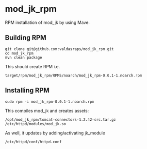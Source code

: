 # mod_jk_rpm

RPM installation of mod_jk by using Mave.

## Building RPM

```
git clone git@github.com:valdasraps/mod_jk_rpm.git
cd mod_jk_rpm
mvn clean package
```

This should create RPM i.e. 
```
target/rpm/mod_jk_rpm/RPMS/noarch/mod_jk_rpm-0.0.1-1.noarch.rpm
```

## Installing RPM

```
sudo rpm -i mod_jk_rpm-0.0.1-1.noarch.rpm
```
This compiles mod_jk and creates assets:
```
/opt/mod_jk_rpm/tomcat-connectors-1.2.42-src.tar.gz
/etc/httpd/modules/mod_jk.so
```
As well, it updates by adding/activating jk_module
```
/etc/httpd/conf/httpd.conf
```

